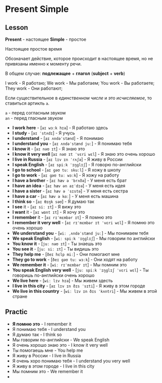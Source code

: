 # Present Simple

## Lesson

**Present** - настоящее
**Simple** - простое

Настоящее простое время

Обозначает действие, которое происходит в настоящее время, но не привязаны именно к моменту речи.

В общем случае: **подлежащее** + **глагол** (**subject** + **verb**)

I work - Я работаю; 
We work - Мы работаем; 
You work - Вы работаете;
They work - Они работают;

Если существительное в *единственном числе* и это *исчисляемое*, то ставиться артикль `a`.

`a` - перед согласным звуком  
`an` - перед гласным звуком

- **I work here** - [`aɪ wɜːk hɪə`] - Я работаю здесь  
- **I study** - [`aɪ ˈstʌdɪ`] - Я учусь 
- **I understand** - [`aɪ ʌndəˈstænd`] - Я понимаю  
- **I understand you** - [`aɪ ʌndəˈstænd juː`] - Я понимаю тебя  
- **I know it** - [`aɪ nəʊ ɪt`] - Я знаю это  
- **I know it very well** [`aɪ nəʊ ɪt ˈvɛri wɛl`] - Я знаю это очень хорошо  
- **I live in Russia** - [`aɪ lɪv ɪn ˈrʌʃə`] - Я живу в России  
- **I speak English** - [`aɪ spiːk ˈɪŋɡlɪʃ`] - Я говорю по-английски  
- **I go to school** - [`aɪ ɡəʊ tuː skuːl`] - Я хожу в школу  
- **I go to work** - [`aɪ ɡəʊ tuː wɜːk`] - Я хожу на работу  
- **I have a brother** - [`aɪ hæv ə ˈbrʌðə`] - У меня есть брат  
- **I have an idea** - [`aɪ hæv ən aɪˈdɪə`] - У меня есть идея  
- **I have a sister** - [`aɪ hæv ə ˈsɪstə`] - У меня есть сестра
- **I have a car** - [`aɪ hæv ə kɑː`] - У меня есть машина
- **I think so** - [`aɪ θɪŋk səʊ`] - Я думаю так
- **I see** it - [`aɪ siː ɪt`] - Я вижу это
- **I want** it - [`aɪ wɒnt ɪt`] - Я хочу это
- **I remember** it - [`aɪ rɪˈmɛmbər ɪt`] - Я помню это
- **I remember it very well** - [`aɪ rɪˈmɛmbər ɪt ˈvɛri wɛl`] - Я помню это очень хорошо
- **We understand you** - [`wiː ˌʌndəˈstænd juː`] - Мы понимаем тебя
- **We speak English** - [`wiː spiːk ˈɪŋɡlɪʃ`] - Мы говорим по английски
- **You know it** - [`juː nəʊ ɪt`] - Ты знаешь это
- **You see it** - [`juː siː ɪt`] - Ты видишь это
- **They help me** - [`ðeɪ hɛlp miː`] - Они помогают мне
- **They go to work** - [`ðeɪ ɡəʊ tuː wɜːk`] - Они ходят на работу
- **We remember it** - [`wiː rɪˈmɛmbər ɪt`] - Мы помним это
- **You speak English very well** - [`juː spiːk ˈɪŋɡlɪʃ ˈvɛri wɛl`] - Ты говоришь по-английски очень хорошо
- **We live here** - [`wiː lɪv hɪə`] - Мы живем здесть
- **I live in this city** - [`aɪ lɪv ɪn ðɪs ˈsɪti`] - Я живу в этом городе
- **We live in this country** - [`wiː lɪv ɪn ðɪs ˈkʌntri`] - Мы живем в этой стране

## Practic

- **Я помню это** - I remember it
- Я понимаю тебя - I understand you
- Я думаю так - I think so
- Мы говорим по-английски - We speak English
- Я очень хорошо знаю это - I know it very well
- Ты помогаешь мне - You help me
- Я живу в России - I live in Russia
- Я очень хоро понимаю тебя - I understand you very well
- Я живу в этом городе - I live in this city
- Мы помним это - We remember it
- 